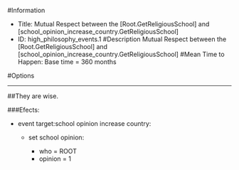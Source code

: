 #Information
 - Title: Mutual Respect between the [Root.GetReligiousSchool] and [school_opinion_increase_country.GetReligiousSchool]
 - ID: high_philosophy_events.1
#Description
Mutual Respect between the [Root.GetReligiousSchool] and [school_opinion_increase_country.GetReligiousSchool]
#Mean Time to Happen:
Base time = 360 months

#Options

___
##They are wise.

###Efects:<ul><li>event target:school opinion increase country:</li><ul><li>set school opinion:</li><ul><li>who = ROOT</li><li>opinion = 1</li></ul></ul></ul>
